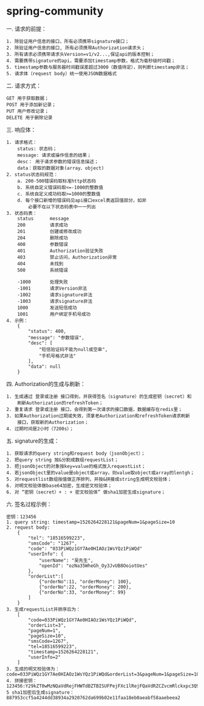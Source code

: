 # spring-community

一. 请求的前提：

	1. 除验证用户信息的接口，所有必须携带signature接口；
	2. 除验证用户信息的接口, 所有必须携带Authorization请求头；
	3. 所有请求必须携带请求头Version=v1/v2...,保证api的版本控制；
	4. 需要携带signature的api，需要添加timestamp参数，格式为毫秒级时间戳；
	5. timestamp参数与服务器时间戳误差超过3000（数值待定），则判断timestamp非法；
	5. 请求体（request body）统一使用JSON数据格式
二. 请求方式：

	GET 用于获取数据；
	POST 用于添加新记录；
	PUT 用户修改记录；
	DELETE 用于删除记录
三. 响应体：
	
	1. 请求格式：
		status: 状态码；
		message: 请求或操作信息的结果；
		desc： 用于请求参数的错误信息描述；
		data：获取的数据对象(array、object)
	2. status状态码规范：
		a. 200-500错误码取标准http状态码
		b. 系统自定义错误码取<=-1000的整数值
		c. 系统自定义成功码取>=1000的整数值
		d. 每个接口新增的错误码见api接口excel表返回值部分，如非
			必要不在以下状态码表中一一列出
	3. 状态码表：
		status      message
		200         请求成功
		201         创建或修改成功
		204         删除成功
		400         参数错误
		401         Authorization验证失败
		403         禁止访问，Authorization异常
		404         未找到
		500         系统错误
		
		-1000       处理失败
		-1001       请求Version非法
		-1002       请求signature非法
		-1003       请求signature非法
		1000        发送短信成功
		1001        用户绑定手机号成功
	4. 示例：
		{
			"status": 400,
			"message": "参数错误",
			"desc": [
				"短信验证码不能为null或空串",
				"手机号格式非法"
			],
			"data": null
		}
四. Authorization的生成与刷新：

	1. 生成通过 登录或注册 接口得到，并获得签名（signature）的生成密钥（secret）和
		刷新Authorization的refreshToken；
	2. 重复请求 登录或注册 接口，会得到第一次请求的接口数据，数据缓存在redis里；
	3. 如果Authorization过期或失效，须拿老Authorization和refreshToken请求刷新
		接口，获取新的Authorization；
	4. 过期时间是2小时（7200s）；
五. signature的生成：

	1. 获取请求的query string和request body（jsonObject）；
	2. 把query string 按&分割成数组requestList；
	3. 把jsonObject的对象按key=value的格式放入requestList；
	4. 若jsonObject里的value是object或array，则value取object或array的lentgh；
	5. 对requestlist数组按值做正序排列，并按&拼接成string生成明文校验体；
	6. 对明文校验体做base64加密，生成密文校验体；
	6. 对 “密钥（secret）+ : + 密文校验体” 做sha1加密生成signature；
六. 签名过程示例：

	密钥：123456
	1. query string: timestamp=1526264228121&pageNum=1&pageSize=10
	2. request body:
		{
			"tel": "18516599223",
			"smsCode": "1267",
			"code": "033PiWQz1GY7Ae0HIAOz1WsYQz1PiWQd"
			"userInfo": {
				"userName": "吴先生",
				"openId": "ozNa35WheGh_Oy3JvUB8OoiotUes"
			},
			"orderList":[
				{"orderNo":11, "orderMoney": 100},
				{"orderNo":22, "orderMoney": 200},
				{"orderNo":33, "orderMoney": 99}
			]
		}
	3. 生成requestList并排序后为：
		[
			"code=033PiWQz1GY7Ae0HIAOz1WsYQz1PiWQd",
			"orderList=3",
			"pageNum=1",
			"pageSize=10",
			"smsCode=1267",
			"tel=18516599223",
			"timestamp=1526264228121",
			"userInfo=2"
		]
	3. 生成的明文校验体为：
	code=033PiWQz1GY7Ae0HIAOz1WsYQz1PiWQd&orderList=3&pageNum=1&pageSize=10&smsCode=1267&tel=18516599223&timestamp=1526264228121&userInfo=2
	4. 拼接密钥：
	123456:Y29kZT0wMzNQaVdRejFHWTdBZTBISUFPejFXc1lRejFQaVdRZCZvcmRlckxpc3Q9MyZwYWdlTnVtPTEmcGFnZVNpemU9MTAmc21zQ29kZT0xMjY3JnRlbD0xODUxNjU5OTIyMyZ1c2VySW5mbz0y
	5 sha1加密后生成signature：
	887953ccf5a4244dd38934a2920762da699b02e11faa18eb0aeabf58aaebeea2
		